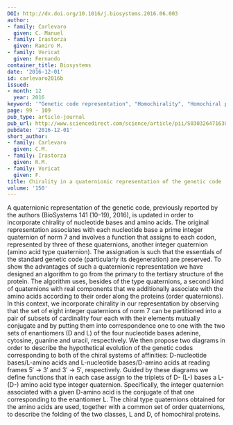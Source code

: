 ```yaml
---
DOI: http://dx.doi.org/10.1016/j.biosystems.2016.06.003
author:
- family: Carlevaro
  given: C. Manuel
- family: Irastorza
  given: Ramiro M.
- family: Vericat
  given: Fernando
container_title: Biosystems
date: '2016-12-01'
id: carlevaro2016b
issued:
- month: 12
  year: 2016
keyword: '"Genetic code representation", "Homochirality", "Homochiral protein folding"'
page: 99 - 109
pub_type: article-journal
pub_url: http://www.sciencedirect.com/science/article/pii/S0303264716301022
pubdate: '2016-12-01'
short_author:
- family: Carlevaro
  given: C.M.
- family: Irastorza
  given: R.M.
- family: Vericat
  given: F.
title: Chirality in a quaternionic representation of the genetic code
volume: '150'
---
```

A quaternionic representation of the genetic code, previously reported by the authors (BioSystems 141 (10&#8211;19), 2016), is updated in order to incorporate chirality of nucleotide bases and amino acids. The original representation associates with each nucleotide base a prime integer quaternion of norm 7 and involves a function that assigns to each codon, represented by three of these quaternions, another integer quaternion (amino acid type quaternion). The assignation is such that the essentials of the standard genetic code (particularly its degeneration) are preserved. To show the advantages of such a quaternionic representation we have designed an algorithm to go from the primary to the tertiary structure of the protein. The algorithm uses, besides of the type quaternions, a second kind of quaternions with real components that we additionally associate with the amino acids according to their order along the proteins (order quaternions). In this context, we incorporate chirality in our representation by observing that the set of eight integer quaternions of norm 7 can be partitioned into a pair of subsets of cardinality four each with their elements mutually conjugate and by putting them into correspondence one to one with the two sets of enantiomers (D and L) of the four nucleotide bases adenine, cytosine, guanine and uracil, respectively. We then propose two diagrams in order to describe the hypothetical evolution of the genetic codes corresponding to both of the chiral systems of affinities: D-nucleotide bases/L-amino acids and L-nucleotide bases/D-amino acids at reading frames 5&#8242; &#8594; 3&#8242; and 3&#8242; &#8594; 5&#8242;, respectively. Guided by these diagrams we define functions that in each case assign to the triplets of D- (L-) bases a L- (D-) amino acid type integer quaternion. Specifically, the integer quaternion associated with a given D-amino acid is the conjugate of that one corresponding to the enantiomer L. The chiral type quaternions obtained for the amino acids are used, together with a common set of order quaternions, to describe the folding of the two classes, L and D, of homochiral proteins.
